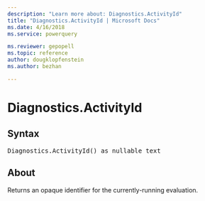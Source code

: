```yaml
---
description: "Learn more about: Diagnostics.ActivityId"
title: "Diagnostics.ActivityId | Microsoft Docs"
ms.date: 4/16/2018
ms.service: powerquery

ms.reviewer: gepopell
ms.topic: reference
author: dougklopfenstein
ms.author: bezhan

---
```

# Diagnostics.ActivityId

## Syntax

<pre>
Diagnostics.ActivityId() as nullable text
</pre>

## About
Returns an opaque identifier for the currently-running evaluation.

